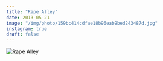 ```yaml
---
title: "Rape Alley"
date: 2013-05-21
image: "/img/photo/159bc414cdfae18b96eab9bed243487d.jpg"
instagram: true
draft: false
---
```


![Rape Alley](/img/photo/159bc414cdfae18b96eab9bed243487d.jpg)
